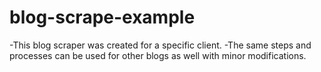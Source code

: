# blog-scrape-example
-This blog scraper was created for a specific client.  -The same steps and processes can be used for other blogs as well with minor modifications. 

